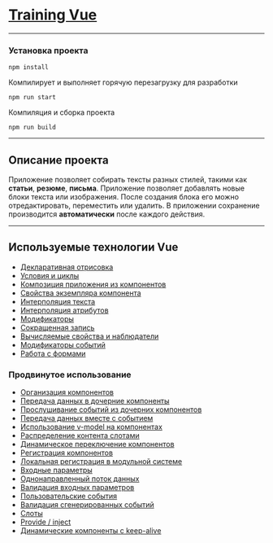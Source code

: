 # [Training Vue](https://vue-with-http-progect.web.app/)
___
### Установка проекта
```
npm install
```
Компилирует и выполняет горячую перезагрузку для разработки
```
npm run start
```
Компиляция и сборка проекта
```
npm run build
```
___
## Описание проекта
Приложение позволяет собирать тексты разных стилей, 
такими как **статьи**, **резюме**, **письма**.
Приложение позволяет добавлять новые блоки текста или изображения.
После создания блока его можно отредактировать, переместить или удалить.
В приложении сохранение производится **автоматически** после каждого действия.
___
## Используемые технологии Vue
* [Декларативная отрисовка](https://v3.ru.vuejs.org/ru/guide/introduction.html#%D0%B4%D0%B5%D0%BA%D0%BB%D0%B0%D1%80%D0%B0%D1%82%D0%B8%D0%B2%D0%BD%D0%B0%D1%8F-%D0%BE%D1%82%D1%80%D0%B8%D1%81%D0%BE%D0%B2%D0%BA%D0%B0)
* [Условия и циклы](https://v3.ru.vuejs.org/ru/guide/introduction.html#%D1%83%D1%81%D0%BB%D0%BE%D0%B2%D0%B8%D1%8F-%D0%B8-%D1%86%D0%B8%D0%BA%D0%BB%D1%8B)
* [Композиция приложения из компонентов](https://v3.ru.vuejs.org/ru/guide/introduction.html#%D0%BA%D0%BE%D0%BC%D0%BF%D0%BE%D0%B7%D0%B8%D1%86%D0%B8%D1%8F-%D0%BF%D1%80%D0%B8%D0%BB%D0%BE%D0%B6%D0%B5%D0%BD%D0%B8%D1%8F-%D0%B8%D0%B7-%D0%BA%D0%BE%D0%BC%D0%BF%D0%BE%D0%BD%D0%B5%D0%BD%D1%82%D0%BE%D0%B2)
* [Свойства экземпляра компонента](https://v3.ru.vuejs.org/ru/guide/instance.html#%D1%81%D0%B2%D0%BE%D0%B8%D1%81%D1%82%D0%B2%D0%B0-%D1%8D%D0%BA%D0%B7%D0%B5%D0%BC%D0%BF%D0%BB%D1%8F%D1%80%D0%B0-%D0%BA%D0%BE%D0%BC%D0%BF%D0%BE%D0%BD%D0%B5%D0%BD%D1%82%D0%B0)
* [Интерполяция текста](https://v3.ru.vuejs.org/ru/guide/template-syntax.html#%D1%82%D0%B5%D0%BA%D1%81%D1%82)
* [Интерполяция атрибутов](https://v3.ru.vuejs.org/ru/guide/template-syntax.html#%D0%B0%D1%82%D1%80%D0%B8%D0%B1%D1%83%D1%82%D1%8B)
* [Модификаторы](https://v3.ru.vuejs.org/ru/guide/template-syntax.html#%D0%BC%D0%BE%D0%B4%D0%B8%D1%84%D0%B8%D0%BA%D0%B0%D1%82%D0%BE%D1%80%D1%8B)
* [Сокращенная запись](https://v3.ru.vuejs.org/ru/guide/template-syntax.html#%D1%81%D0%BE%D0%BA%D1%80%D0%B0%D1%89%D0%B5%D0%BD%D0%BD%D0%B0%D1%8F-%D0%B7%D0%B0%D0%BF%D0%B8%D1%81%D1%8C)
* [Вычисляемые свойства и наблюдатели](https://v3.ru.vuejs.org/ru/guide/computed.html#%D0%B2%D1%8B%D1%87%D0%B8%D1%81%D0%BB%D1%8F%D0%B5%D0%BC%D1%8B%D0%B5-%D1%81%D0%B2%D0%BE%D0%B8%D1%81%D1%82%D0%B2%D0%B0-%D0%B8-%D0%BD%D0%B0%D0%B1%D0%BB%D1%8E%D0%B4%D0%B0%D1%82%D0%B5%D0%BB%D0%B8)
* [Модификаторы событий](https://v3.ru.vuejs.org/ru/guide/events.html#%D0%BC%D0%BE%D0%B4%D0%B8%D1%84%D0%B8%D0%BA%D0%B0%D1%82%D0%BE%D1%80%D1%8B-%D1%81%D0%BE%D0%B1%D1%8B%D1%82%D0%B8%D0%B8)
* [Работа с формами](https://v3.ru.vuejs.org/ru/guide/forms.html#%D1%80%D0%B0%D0%B1%D0%BE%D1%82%D0%B0-%D1%81-%D1%84%D0%BE%D1%80%D0%BC%D0%B0%D0%BC%D0%B8)
### Продвинутое использование
* [Организация компонентов](https://v3.ru.vuejs.org/ru/guide/component-basics.html#%D0%BE%D1%80%D0%B3%D0%B0%D0%BD%D0%B8%D0%B7%D0%B0%D1%86%D0%B8%D1%8F-%D0%BA%D0%BE%D0%BC%D0%BF%D0%BE%D0%BD%D0%B5%D0%BD%D1%82%D0%BE%D0%B2)
* [Передача данных в дочерние компоненты](https://v3.ru.vuejs.org/ru/guide/component-basics.html#%D0%BF%D0%B5%D1%80%D0%B5%D0%B4%D0%B0%D1%87%D0%B0-%D0%B4%D0%B0%D0%BD%D0%BD%D1%8B%D1%85-%D0%B2-%D0%B4%D0%BE%D1%87%D0%B5%D1%80%D0%BD%D0%B8%D0%B5-%D0%BA%D0%BE%D0%BC%D0%BF%D0%BE%D0%BD%D0%B5%D0%BD%D1%82%D1%8B-%D1%87%D0%B5%D1%80%D0%B5%D0%B7-%D0%B2%D1%85%D0%BE%D0%B4%D0%BD%D1%8B%D0%B5-%D0%BF%D0%B0%D1%80%D0%B0%D0%BC%D0%B5%D1%82%D1%80%D1%8B)
* [Прослушивание событий из дочерних компонентов](https://v3.ru.vuejs.org/ru/guide/component-basics.html#%D0%BF%D1%80%D0%BE%D1%81%D0%BB%D1%83%D1%88%D0%B8%D0%B2%D0%B0%D0%BD%D0%B8%D0%B5-%D1%81%D0%BE%D0%B1%D1%8B%D1%82%D0%B8%D0%B8-%D0%B8%D0%B7-%D0%B4%D0%BE%D1%87%D0%B5%D1%80%D0%BD%D0%B8%D1%85-%D0%BA%D0%BE%D0%BC%D0%BF%D0%BE%D0%BD%D0%B5%D0%BD%D1%82%D0%BE%D0%B2-%D0%B2-%D1%80%D0%BE%D0%B4%D0%B8%D1%82%D0%B5%D0%BB%D1%8C%D1%81%D0%BA%D0%B8%D1%85-%D0%BA%D0%BE%D0%BC%D0%BF%D0%BE%D0%BD%D0%B5%D0%BD%D1%82%D0%B0%D1%85)
* [Передача данных вместе с событием](https://v3.ru.vuejs.org/ru/guide/component-basics.html#%D0%BF%D0%B5%D1%80%D0%B5%D0%B4%D0%B0%D1%87%D0%B0-%D0%B4%D0%B0%D0%BD%D0%BD%D1%8B%D1%85-%D0%B2%D0%BC%D0%B5%D1%81%D1%82%D0%B5-%D1%81-%D1%81%D0%BE%D0%B1%D1%8B%D1%82%D0%B8%D0%B5%D0%BC)
* [Использование v-model на компонентах](https://v3.ru.vuejs.org/ru/guide/component-basics.html#%D0%B8%D1%81%D0%BF%D0%BE%D0%BB%D1%8C%D0%B7%D0%BE%D0%B2%D0%B0%D0%BD%D0%B8%D0%B5-v-model-%D0%BD%D0%B0-%D0%BA%D0%BE%D0%BC%D0%BF%D0%BE%D0%BD%D0%B5%D0%BD%D1%82%D0%B0%D1%85)
* [Распределение контента слотами](https://v3.ru.vuejs.org/ru/guide/component-basics.html#%D1%80%D0%B0%D1%81%D0%BF%D1%80%D0%B5%D0%B4%D0%B5%D0%BB%D0%B5%D0%BD%D0%B8%D0%B5-%D0%BA%D0%BE%D0%BD%D1%82%D0%B5%D0%BD%D1%82%D0%B0-%D1%81%D0%BB%D0%BE%D1%82%D0%B0%D0%BC%D0%B8)
* [Динамическое переключение компонентов](https://v3.ru.vuejs.org/ru/guide/component-basics.html#%D0%B4%D0%B8%D0%BD%D0%B0%D0%BC%D0%B8%D1%87%D0%B5%D1%81%D0%BA%D0%BE%D0%B5-%D0%BF%D0%B5%D1%80%D0%B5%D0%BA%D0%BB%D1%8E%D1%87%D0%B5%D0%BD%D0%B8%D0%B5-%D0%BA%D0%BE%D0%BC%D0%BF%D0%BE%D0%BD%D0%B5%D0%BD%D1%82%D0%BE%D0%B2)
* [Регистрация компонентов](https://v3.ru.vuejs.org/ru/guide/component-registration.html#%D1%80%D0%B5%D0%B3%D0%B8%D1%81%D1%82%D1%80%D0%B0%D1%86%D0%B8%D1%8F-%D0%BA%D0%BE%D0%BC%D0%BF%D0%BE%D0%BD%D0%B5%D0%BD%D1%82%D0%BE%D0%B2)
* [Локальная регистрация в модульной системе](https://v3.ru.vuejs.org/ru/guide/component-registration.html#%D0%BB%D0%BE%D0%BA%D0%B0%D0%BB%D1%8C%D0%BD%D0%B0%D1%8F-%D1%80%D0%B5%D0%B3%D0%B8%D1%81%D1%82%D1%80%D0%B0%D1%86%D0%B8%D1%8F-%D0%B2-%D0%BC%D0%BE%D0%B4%D1%83%D0%BB%D1%8C%D0%BD%D0%BE%D0%B8-%D1%81%D0%B8%D1%81%D1%82%D0%B5%D0%BC%D0%B5)
* [Входные параметры](https://v3.ru.vuejs.org/ru/guide/component-props.html#%D0%B2%D1%85%D0%BE%D0%B4%D0%BD%D1%8B%D0%B5-%D0%BF%D0%B0%D1%80%D0%B0%D0%BC%D0%B5%D1%82%D1%80%D1%8B)
* [Однонаправленный поток данных](https://v3.ru.vuejs.org/ru/guide/component-props.html#%D0%BE%D0%B4%D0%BD%D0%BE%D0%BD%D0%B0%D0%BF%D1%80%D0%B0%D0%B2%D0%BB%D0%B5%D0%BD%D0%BD%D1%8B%D0%B8-%D0%BF%D0%BE%D1%82%D0%BE%D0%BA-%D0%B4%D0%B0%D0%BD%D0%BD%D1%8B%D1%85)
* [Валидация входных параметров](https://v3.ru.vuejs.org/ru/guide/component-props.html#%D0%B2%D0%B0%D0%BB%D0%B8%D0%B4%D0%B0%D1%86%D0%B8%D1%8F-%D0%B2%D1%85%D0%BE%D0%B4%D0%BD%D1%8B%D1%85-%D0%BF%D0%B0%D1%80%D0%B0%D0%BC%D0%B5%D1%82%D1%80%D0%BE%D0%B2)
* [Пользовательские события](https://v3.ru.vuejs.org/ru/guide/component-custom-events.html#%D0%BF%D0%BE%D0%BB%D1%8C%D0%B7%D0%BE%D0%B2%D0%B0%D1%82%D0%B5%D0%BB%D1%8C%D1%81%D0%BA%D0%B8%D0%B5-%D1%81%D0%BE%D0%B1%D1%8B%D1%82%D0%B8%D1%8F)
* [Валидация сгенерированных событий](https://v3.ru.vuejs.org/ru/guide/component-custom-events.html#%D0%B2%D0%B0%D0%BB%D0%B8%D0%B4%D0%B0%D1%86%D0%B8%D1%8F-%D1%81%D0%B3%D0%B5%D0%BD%D0%B5%D1%80%D0%B8%D1%80%D0%BE%D0%B2%D0%B0%D0%BD%D0%BD%D1%8B%D1%85-%D1%81%D0%BE%D0%B1%D1%8B%D1%82%D0%B8%D0%B8)
* [Слоты](https://v3.ru.vuejs.org/ru/guide/component-slots.html#%D1%81%D0%BB%D0%BE%D1%82%D1%8B)
* [Provide / inject](https://v3.ru.vuejs.org/ru/guide/component-provide-inject.html#provide-inject)
* [Динамические компоненты с keep-alive](https://v3.ru.vuejs.org/ru/guide/component-dynamic-async.html#%D0%B4%D0%B8%D0%BD%D0%B0%D0%BC%D0%B8%D1%87%D0%B5%D1%81%D0%BA%D0%B8%D0%B5-%D0%BA%D0%BE%D0%BC%D0%BF%D0%BE%D0%BD%D0%B5%D0%BD%D1%82%D1%8B-%D1%81-keep-alive)